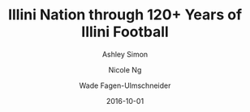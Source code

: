 ---
title: Illini Nation through 120+ Years of Illini Football

external-url: http://waf.cs.illinois.edu/discovery/illini_nation_through_120_years_of_illini_football/
external-img: http://waf.cs.illinois.edu/discovery/img/illinination.png

date: 2016-10-01

author:
- Ashley Simon
- Nicole Ng
- Wade Fagen-Ulmschneider
---